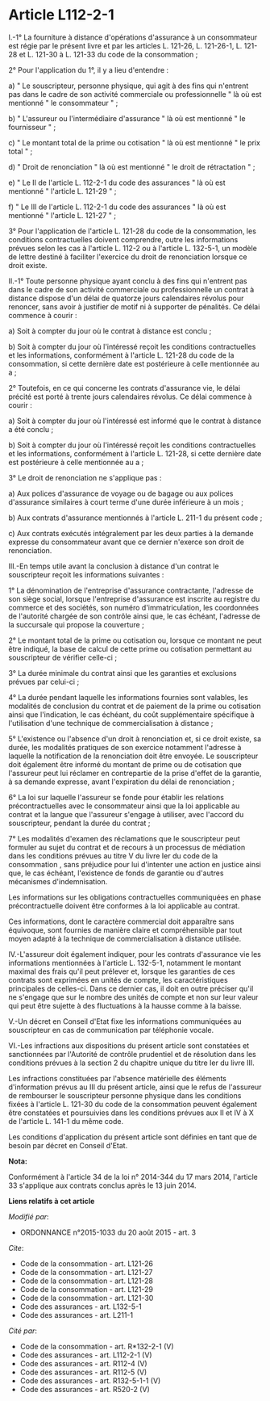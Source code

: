 # Article L112-2-1

I.-1° La fourniture à distance d'opérations d'assurance à un consommateur est régie par le présent livre et par les articles
L. 121-26, L. 121-26-1, L. 121-28 et L. 121-30 à L. 121-33 du code de la consommation ; 

2° Pour l'application du 1°, il y a lieu d'entendre : 

a) " Le souscripteur, personne physique, qui agit à des fins qui n'entrent pas dans le cadre de son activité commerciale ou
professionnelle " là où est mentionné " le consommateur " ; 

b) " L'assureur ou l'intermédiaire d'assurance " là où est mentionné " le fournisseur " ; 

c) " Le montant total de la prime ou cotisation " là où est mentionné " le prix total " ; 

d) " Droit de renonciation " là où est mentionné " le droit de rétractation " ; 

e) " Le II de l'article L. 112-2-1 du code des assurances " là où est mentionné " l'article L. 121-29 " ; 

f) " Le III de l'article L. 112-2-1 du code des assurances " là où est mentionné " l'article L. 121-27 " ; 

3° Pour l'application de l'article L. 121-28 du code de la consommation, les conditions contractuelles doivent comprendre,
outre les informations prévues selon les cas à l'article L. 112-2 ou à l'article L. 132-5-1, un modèle de lettre destiné à
faciliter l'exercice du droit de renonciation lorsque ce droit existe. 

II.-1° Toute personne physique ayant conclu à des fins qui n'entrent pas dans le cadre de son activité commerciale ou
professionnelle un contrat à distance dispose d'un délai de quatorze jours calendaires révolus pour renoncer, sans avoir à
justifier de motif ni à supporter de pénalités. Ce délai commence à courir : 

a) Soit à compter du jour où le contrat à distance est conclu ; 

b) Soit à compter du jour où l'intéressé reçoit les conditions contractuelles et les informations, conformément à l'article
L. 121-28 du code de la consommation, si cette dernière date est postérieure à celle mentionnée au a ; 

2° Toutefois, en ce qui concerne les contrats d'assurance vie, le délai précité est porté à trente jours calendaires révolus.
Ce délai commence à courir : 

a) Soit à compter du jour où l'intéressé est informé que le contrat à distance a été conclu ; 

b) Soit à compter du jour où l'intéressé reçoit les conditions contractuelles et les informations, conformément à l'article
L. 121-28, si cette dernière date est postérieure à celle mentionnée au a ; 

3° Le droit de renonciation ne s'applique pas : 

a) Aux polices d'assurance de voyage ou de bagage ou aux polices d'assurance similaires à court terme d'une durée inférieure
à un mois ; 

b) Aux contrats d'assurance mentionnés à l'article L. 211-1 du présent code ; 

c) Aux contrats exécutés intégralement par les deux parties à la demande expresse du consommateur avant que ce dernier
n'exerce son droit de renonciation. 

III.-En temps utile avant la conclusion à distance d'un contrat le souscripteur reçoit les informations suivantes : 

1° La dénomination de l'entreprise d'assurance contractante, l'adresse de son siège social, lorsque l'entreprise d'assurance
est inscrite au registre du commerce et des sociétés, son numéro d'immatriculation, les coordonnées de l'autorité chargée de
son contrôle ainsi que, le cas échéant, l'adresse de la succursale qui propose la couverture ; 

2° Le montant total de la prime ou cotisation ou, lorsque ce montant ne peut être indiqué, la base de calcul de cette prime
ou cotisation permettant au souscripteur de vérifier celle-ci ; 

3° La durée minimale du contrat ainsi que les garanties et exclusions prévues par celui-ci ; 

4° La durée pendant laquelle les informations fournies sont valables, les modalités de conclusion du contrat et de paiement
de la prime ou cotisation ainsi que l'indication, le cas échéant, du coût supplémentaire spécifique à l'utilisation d'une
technique de commercialisation à distance ; 

5° L'existence ou l'absence d'un droit à renonciation et, si ce droit existe, sa durée, les modalités pratiques de son
exercice notamment l'adresse à laquelle la notification de la renonciation doit être envoyée. Le souscripteur doit également
être informé du montant de prime ou de cotisation que l'assureur peut lui réclamer en contrepartie de la prise d'effet de la
garantie, à sa demande expresse, avant l'expiration du délai de renonciation ; 

6° La loi sur laquelle l'assureur se fonde pour établir les relations précontractuelles avec le consommateur ainsi que la loi
applicable au contrat et la langue que l'assureur s'engage à utiliser, avec l'accord du souscripteur, pendant la durée du
contrat ; 

7° Les modalités d'examen des réclamations que le souscripteur peut formuler au sujet du contrat et de recours à un processus
de médiation dans les conditions prévues au titre V du livre Ier du code de la consommation , sans préjudice pour lui
d'intenter une action en justice ainsi que, le cas échéant, l'existence de fonds de garantie ou d'autres mécanismes
d'indemnisation. 

Les informations sur les obligations contractuelles communiquées en phase précontractuelle doivent être conformes à la loi
applicable au contrat. 

Ces informations, dont le caractère commercial doit apparaître sans équivoque, sont fournies de manière claire et
compréhensible par tout moyen adapté à la technique de commercialisation à distance utilisée. 

IV.-L'assureur doit également indiquer, pour les contrats d'assurance vie les informations mentionnées à l'article L.
132-5-1, notamment le montant maximal des frais qu'il peut prélever et, lorsque les garanties de ces contrats sont exprimées
en unités de compte, les caractéristiques principales de celles-ci. Dans ce dernier cas, il doit en outre préciser qu'il ne
s'engage que sur le nombre des unités de compte et non sur leur valeur qui peut être sujette à des fluctuations à la hausse
comme à la baisse. 

V.-Un décret en Conseil d'Etat fixe les informations communiquées au souscripteur en cas de communication par téléphonie
vocale. 

VI.-Les infractions aux dispositions du présent article sont constatées et sanctionnées par l'Autorité de contrôle prudentiel
et de résolution dans les conditions prévues à la section 2 du chapitre unique du titre Ier du livre III. 

Les infractions constituées par l'absence matérielle des éléments d'information prévus au III du présent article, ainsi que
le refus de l'assureur de rembourser le souscripteur personne physique dans les conditions fixées à l'article L. 121-30 du
code de la consommation peuvent également être constatées et poursuivies dans les conditions prévues aux II et IV à X de
l'article L. 141-1 du même code. 

Les conditions d'application du présent article sont définies en tant que de besoin par décret en Conseil d'Etat.

**Nota:**

Conformément à l'article 34 de la loi n° 2014-344 du 17 mars 2014, l'article 33 s'applique aux contrats conclus après le 13
juin 2014.

**Liens relatifs à cet article**

_Modifié par_:

  - ORDONNANCE n°2015-1033 du 20 août 2015 - art. 3

_Cite_:

  - Code de la consommation - art. L121-26
  - Code de la consommation - art. L121-27
  - Code de la consommation - art. L121-28
  - Code de la consommation - art. L121-29
  - Code de la consommation - art. L121-30
  - Code des assurances - art. L132-5-1
  - Code des assurances - art. L211-1

_Cité par_:

  - Code de la consommation - art. R*132-2-1 (V)
  - Code des assurances - art. L112-2-1 (V)
  - Code des assurances - art. R112-4 (V)
  - Code des assurances - art. R112-5 (V)
  - Code des assurances - art. R132-5-1-1 (V)
  - Code des assurances - art. R520-2 (V)

